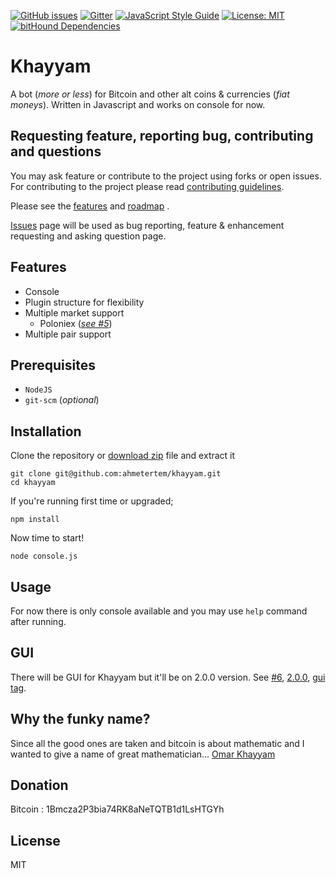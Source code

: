 [![GitHub issues](https://img.shields.io/github/issues/ahmetertem/bitcoinbot.svg)](https://github.com/ahmetertem/khayyam/issues) [![Gitter](https://img.shields.io/gitter/room/nwjs/nw.js.svg)](https://gitter.im/bitcoinbot-node/Lobby) [![JavaScript Style Guide](https://img.shields.io/badge/code_style-standard-brightgreen.svg)](https://standardjs.com) [![License: MIT](https://img.shields.io/badge/License-MIT-yellow.svg)](https://github.com/ahmetertem/khayyam/blob/master/LICENSE.md) [![bitHound Dependencies](https://www.bithound.io/github/ahmetertem/khayyam/badges/dependencies.svg)](https://www.bithound.io/github/ahmetertem/khayyam/master/dependencies/npm)

# Khayyam

A bot (*more or less*) for Bitcoin and other alt coins & currencies (*fiat moneys*). Written in Javascript and works on console for now.

## Requesting feature, reporting bug, contributing and questions

You may ask feature or contribute to the project using forks or open issues. For contributing to the project please read [contributing guidelines](https://github.com/ahmetertem/khayyam/blob/master/CONTRIBUTING.md).

Please see the [features](#features) and [roadmap](https://github.com/ahmetertem/khayyam/labels/enhancement) .

[Issues](https://github.com/ahmetertem/khayyam/issues) page will be used as bug reporting, feature & enhancement requesting and asking question page.

## Features

* Console
* Plugin structure for flexibility
* Multiple market support
    * Poloniex (*[see #5](https://github.com/ahmetertem/khayyam/issues/5)*)
* Multiple pair support

## Prerequisites

* `NodeJS`
* `git-scm` (*optional*)

## Installation

Clone the repository or [download zip](https://github.com/ahmetertem/khayyam/archive/master.zip) file and extract it

```
git clone git@github.com:ahmetertem/khayyam.git
cd khayyam
```

If you're running first time or upgraded;
```
npm install
```

Now time to start!
```
node console.js
```

## Usage

For now there is only console available and you may use `help` command after running.

## GUI

There will be GUI for Khayyam but it'll be on 2.0.0 version. See [#6](https://github.com/ahmetertem/khayyam/issues/6),  [2.0.0](https://github.com/ahmetertem/khayyam/issues?q=is%3Aopen+is%3Aissue+milestone%3A2.0.0), [gui tag](https://github.com/ahmetertem/khayyam/issues?q=is%3Aopen+is%3Aissue+label%3Agui).

## Why the funky name?

Since all the good ones are taken and bitcoin is about mathematic and I wanted to give a name of great mathematician... [Omar Khayyam](https://en.wikipedia.org/wiki/Omar_Khayyam)

## Donation

Bitcoin : 1Bmcza2P3bia74RK8aNeTQTB1d1LsHTGYh

## License

MIT
